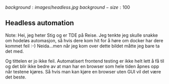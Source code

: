 $background:images/headless.jpg$
$background-size:100%$

<h2 class="header">Headless automation</h2>

Note:
Hei, jeg heter Stig og er TDE på Reise. Jeg tenkte jeg skulle snakke om hodeløs automasjon, så hvis dere kom hit for å høre om docker har dere kommet feil :-) Neida...men når jeg kom over dette bildet måtte jeg bare ta det med.

Og tittelen er jo ikke feil. Automatisert frontend testing er ikke helt lett å få til og det blir ikke bedre av at man har en browser som hele tiden åpnes opp når testene kjøres. Så hvis man kan kjøre en browser uten GUI vil det være det beste.
